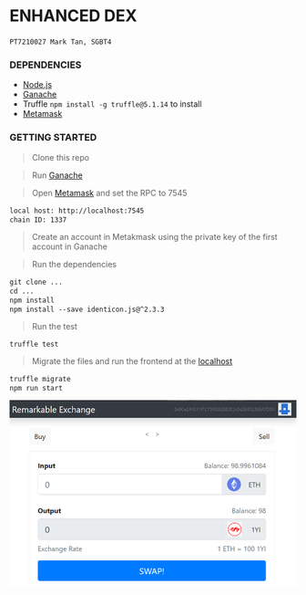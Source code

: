 # ENHANCED DEX

`PT7210027 Mark Tan, SGBT4`

### DEPENDENCIES

- [Node.js](https://nodejs.org)
- [Ganache](https://www.trufflesuite.com/ganache)
- Truffle `npm install -g truffle@5.1.14` to install
- [Metamask](https://chrome.google.com/webstore/detail/metamask/nkbihfbeogaeaoehlefnkodbefgpgknn?hl=en)

### GETTING STARTED

>Clone this repo

>Run [Ganache](https://www.trufflesuite.com/ganache)

>Open [Metamask](https://metamask.io/) and set the RPC to 7545

```
local host: http://localhost:7545
chain ID: 1337
```
>Create an account in Metakmask using the private key of the first account in Ganache 

>Run the dependencies

```
git clone ...
cd ...
npm install
npm install --save identicon.js@^2.3.3
```

>Run the test
```
truffle test
```
>Migrate the files and run the frontend at the [localhost](http://localhost:3000)
```
truffle migrate
npm run start
```
![](screen.png)